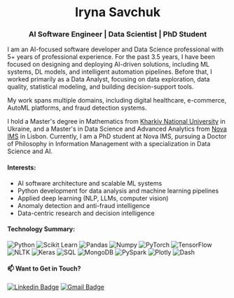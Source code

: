 <h1 align="center">Iryna Savchuk</h1>
<h3 align="center">AI Software Engineer | Data Scientist | PhD Student</h3>

I am an AI-focused software developer and Data Science professional with 5+ years of professional experience. For the past 3.5 years, I have been focused on designing and deploying AI-driven solutions, including ML systems, DL models, and intelligent automation pipelines. Before that, I worked primarily as a Data Analyst, focusing on data exploration, data quality, statistical modeling, and building decision-support tools.

My work spans multiple domains, including digital healthcare, e-commerce, AutoML platforms, and fraud detection systems.

I hold a Master's degree in Mathematics from <a href="https://karazin.ua/en/" target="_blank">Kharkiv National University</a> in Ukraine, and a Master's in Data Science and Advanced Analytics from <a href="https://www.novaims.unl.pt/en/" target="_blank">Nova IMS</a> in Lisbon. Currently, I am a PhD student at Nova IMS, pursuing a Doctor of Philosophy in Information Management with a specialization in Data Science and AI.

<h4 align="left">Interests:</h4>

- AI software architecture and scalable ML systems  
- Python development for data analysis and machine learning pipelines  
- Applied deep learning (NLP, LLMs, computer vision)  
- Anomaly detection and anti-fraud intelligence  
- Data-centric research and decision intelligence

<h4 align="left"> Technology Summary: </h4>

![Python](https://img.shields.io/badge/-Python-000000?style=flat&logo=python)
![Scikit Learn](https://img.shields.io/badge/-Scikit%20Learn-black?style=flat-square&logo=scikit-learn)
![Pandas](https://img.shields.io/badge/-Pandas-black?style=flat-square&logo=Pandas)
![Numpy](https://img.shields.io/badge/-Numpy-black?style=flat-square&logo=Numpy)
![PyTorch](https://img.shields.io/badge/-PyTorch-black?style=flat-square&logo=PyTorch)
![TensorFlow](https://img.shields.io/badge/-TensorFlow-black?style=flat-square&logo=TensorFlow)
![NLTK](https://img.shields.io/badge/-NLTK-black?style=flat-square&logo=Python)
![Keras](https://img.shields.io/badge/-Keras-black?style=flat-square&logo=keras)
![SQL](https://img.shields.io/badge/-SQL-000000?style=flat&logo=mysql&logoColor=white)
![MongoDB](https://img.shields.io/badge/-MongoDB-black?style=flat-square&logo=MongoDB)
![PySpark](https://img.shields.io/badge/-PySpark-black?style=flat-square&logo=Apache%20Spark)
![Plotly](https://img.shields.io/badge/-Plotly-black?style=flat-square&logo=Plotly)
![Dash](https://img.shields.io/badge/-Dash-black?style=flat-square&logo=Dash)


<h4 align="left">📫 Want to Get in Touch?</h4>

[![Linkedin Badge](https://img.shields.io/badge/-LindkedIn-blue?style=flat-square&logo=Linkedin)](https://www.linkedin.com/in/iryna-savchuk/) 
[![Gmail Badge](https://img.shields.io/badge/-Gmail-D14836??style=flat-square&logo=Gmail&logoColor=white)](mailto:iryna.o.savchuk@gmail.com)
